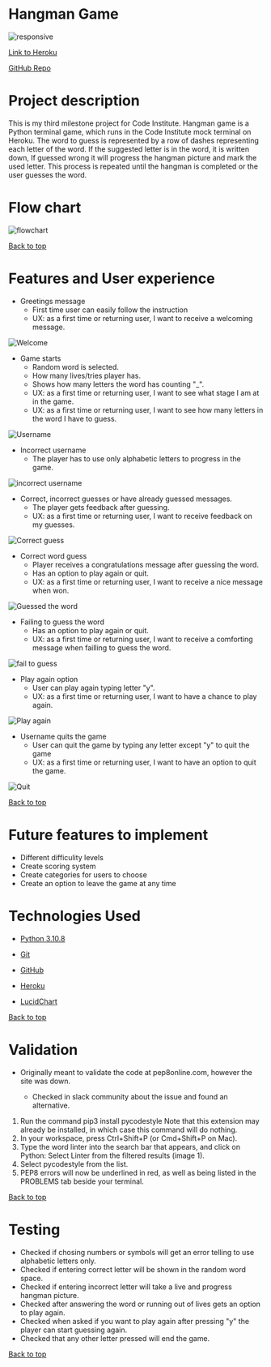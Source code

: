 # Hangman Game

![responsive](assets/responsive.pm3.JPG)

[Link to Heroku](https://project-milestone3.herokuapp.com/
)

[GitHub Repo](https://github.com/Vaidots/Project-milestone3)

# Project description 


This is my third milestone project for Code Institute. Hangman game is a Python terminal game, which runs in the Code Institute mock terminal on Heroku.
The word to guess is represented by a row of dashes representing each letter of the word. If the suggested letter is in the word, it is written down, If guessed wrong it will progress the hangman picture and mark the used letter. This process is repeated until the hangman is completed or the user guesses the word.


# Flow chart

![flowchart](assets/HangmanDiagram.jpg)

[Back to top](#hangman-game)

# Features and User experience

* Greetings message
  * First time user can easily follow the instruction
  * UX: as a first time or returning user, I want to receive a welcoming message.

![Welcome](assets/Welcome.JPG)

* Game starts
  * Random word is selected.
  * How many lives/tries player has.
  * Shows how many letters the word has counting "_".
  * UX: as a first time or returning user, I want to see what stage I am at in the game.
  * UX: as a first time or returning user, I want to see how many letters in the word I have to guess.

![Username](assets/Username.JPG)

* Incorrect username
  * The player has to use only alphabetic letters to progress in the game.

![incorrect username](assets/incorrectUsername.JPG)

* Correct, incorrect guesses or have already guessed messages.
  * The player gets feedback after guessing.
  * UX: as a first time or returning user, I want to receive feedback on my guesses.

![Correct guess](assets/CorrectGuess.JPG)

* Correct word guess
  * Player receives a congratulations message after guessing the word.
  * Has an option to play again or quit.
  * UX: as a first time or returning user, I want to receive a nice message when won.

![Guessed the word](assets/GuessedTheWord.JPG)

* Failing to guess the word
  * Has an option to play again or quit.
  * UX: as a first time or returning user, I want to receive a comforting message when failling to guess the word.

![fail to guess](assets/FailedToGuess.JPG)

* Play again option
  * User can play again typing letter "y".
  * UX: as a first time or returning user, I want to have a chance to play again.

![Play again](assets/PlayAgain.y.JPG)

* Username quits the game
  * User can quit the game by typing any letter except "y" to quit the game
  *  UX: as a first time or returning user, I want to have an option to quit the game.

![Quit](assets/Quit.JPG)



[Back to top](#hangman-game)


# Future features to implement

* Different difficulity levels
* Create scoring system
* Create categories for users to choose
* Create an option to leave the game at any time


# Technologies Used


* [Python 3.10.8](https://www.python.org/)

* [Git](https://git-scm.com/)

* [GitHub](https://github.com/) 

* [Heroku](https://id.heroku.com/login)

* [LucidChart](https://www.lucidchart.com/pages)


[Back to top](#hangman-game)

# Validation

* Originally meant to validate the code at pep8online.com, however the site was down.

   * Checked in slack community about the issue and found an alternative.
   
1. Run the command pip3 install pycodestyle  Note that this extension may already be installed, in which case this command will do nothing.
2. In your workspace, press Ctrl+Shift+P (or Cmd+Shift+P on Mac).
3. Type the word linter into the search bar that appears, and click on Python: Select Linter from the filtered results (image 1).
4. Select pycodestyle from the list.
5. PEP8 errors will now be underlined in red, as well as being listed in the PROBLEMS tab beside your terminal.

[Back to top](#hangman-game)


# Testing

* Checked if chosing numbers or symbols will get an error telling to use alphabetic letters only.
* Checked if entering correct letter will be shown in the random word space.
* Checked if entering incorrect letter will take a live and progress hangman picture.
* Checked after answering the word or running out of lives gets an option to play again.
* Checked when asked if you want to play again after pressing "y" the player can start guessing again.
* Checked that any other letter pressed will end the game.


[Back to top](#hangman-game)